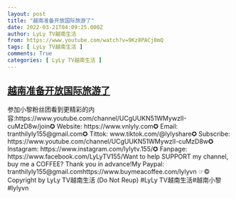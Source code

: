 ```yaml
---
layout: post
title: "越南准备开放国际旅游了"
date: 2022-03-21T04:09:25.000Z
author: LyLy TV越南生活
from: https://www.youtube.com/watch?v=9Kz8PACj0mQ
tags: [ LyLy TV越南生活 ]
comments: True
categories: [ LyLy TV越南生活 ]
---
```

<!--1647835765000-->
[越南准备开放国际旅游了](https://www.youtube.com/watch?v=9Kz8PACj0mQ)
------

<div>
参加小黎粉丝团看到更精彩的内容:https://www.youtube.com/channel/UCgUUKN51WMywzlI-cuMzD8w/join✪ Website: https://www.vnlyly.com✪ Email: tranthilyly155@gmail.com✪ Tittok: www.tiktok.com/@lylyshare✪ Subscribe: https://www.youtube.com/channel/UCgUUKN51WMywzlI-cuMzD8w✪ Instagram: https://www.instagram.com/lylytv.155/✪  Fanpage: https://www.facebook.com/LyLyTV155/Want to help SUPPORT my channel, buy me a COFFEE?  Thank you in advance!My Paypal: tranthilyly155@gmail.comhttps://www.buymeacoffee.com/lylyvn ☞© Copyright by LyLy TV越南生活 (Do Not Reup) #LyLy TV越南生活#越南小黎#lylyvn
</div>
